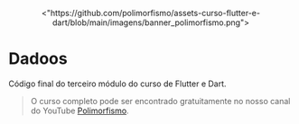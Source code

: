 <p align="center">
  <"https://github.com/polimorfismo/assets-curso-flutter-e-dart/blob/main/imagens/banner_polimorfismo.png">
</p>

# Dadoos

Código final do terceiro módulo do curso de Flutter e Dart.



>O curso completo pode ser encontrado gratuitamente no nosso canal do YouTube [Polimorfismo](https://youtube.com/channel/UCN0xtkhf8j2R6n1xKYCiJBA/).
